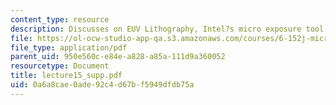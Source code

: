 ```yaml
---
content_type: resource
description: Discusses on EUV Lithography, Intel?s micro exposure tool.
file: https://ol-ocw-studio-app-qa.s3.amazonaws.com/courses/6-152j-micro-nano-processing-technology-fall-2005/0a6a8cae0ade92c4d67bf5949dfdb75a_lecture15_supp.pdf
file_type: application/pdf
parent_uid: 950e560c-e84e-a828-a85a-111d9a360052
resourcetype: Document
title: lecture15_supp.pdf
uid: 0a6a8cae-0ade-92c4-d67b-f5949dfdb75a
---
```

